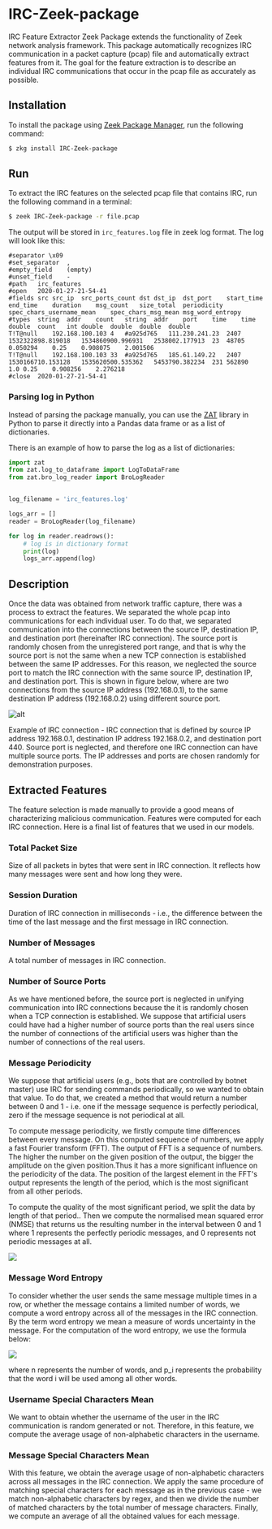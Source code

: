 # IRC-Zeek-package
IRC Feature Extractor Zeek Package extends the functionality of Zeek network analysis framework. This package automatically recognizes IRC communication in a packet capture (pcap) file and automatically extract features from it.
The goal for the feature extraction is to describe an individual IRC communications that occur in the pcap file as accurately as possible.

## Installation
To install the package using [Zeek Package Manager](https://packages.zeek.org), run the following command:
```bash
$ zkg install IRC-Zeek-package
```
## Run
To extract the IRC features on the selected pcap file that contains IRC, run the following command in a terminal:
```bash
$ zeek IRC-Zeek-package -r file.pcap 
```
The output will be stored in  `irc_features.log` file in zeek log format. The log will look like this: 

```
#separator \x09
#set_separator	,
#empty_field	(empty)
#unset_field	-
#path	irc_features
#open	2020-01-27-21-54-41
#fields	src	src_ip	src_ports_count	dst	dst_ip	dst_port	start_time	end_time	duration	msg_count	size_total	periodicity	spec_chars_username_mean	spec_chars_msg_mean	msg_word_entropy
#types	string	addr	count	string	addr	port	time	time	double	count	int	double	double	double	double
T!T@null	192.168.100.103	4	#a925d765	111.230.241.23	2407	1532322898.819018	1534860900.996931	2538002.177913	23	48705	0.050294	0.25	0.908075	2.001506
T!T@null	192.168.100.103	33	#a925d765	185.61.149.22	2407	1530166710.153128	1535620500.535362	5453790.382234	231	562890	1.0	0.25	0.908256	2.276218
#close	2020-01-27-21-54-41

```

### Parsing log in Python

Instead of parsing the package manually, you can use the [ZAT](https://github.com/SuperCowPowers/zat) library  in Python to parse it directly into a Pandas data frame or as a list of dictionaries.

There is an example of how to parse the log as a list of dictionaries:


```python
import zat
from zat.log_to_dataframe import LogToDataFrame
from zat.bro_log_reader import BroLogReader


log_filename = 'irc_features.log'

logs_arr = []
reader = BroLogReader(log_filename)

for log in reader.readrows():
    # log is in dictionary format
    print(log)
    logs_arr.append(log) 
```

## Description
Once the data was obtained from network traffic capture, there was a process to extract the features. We separated the whole pcap into communications for each individual user. To do that, we separated communication into the connections between the source IP, destination IP, and destination port (hereinafter IRC connection). The source port is randomly chosen from the unregistered port range, and that is why the source port is not the same when a new TCP connection is established between the same IP addresses. For this reason, we neglected the source port to match the IRC connection with the same source IP, destination IP, and destination port. This is shown in figure below, where are two connections from the source IP address (192.168.0.1), to the same destination IP address (192.168.0.2) using different source port.


![alt](figs/irc-connection.png)

Example of IRC connection - IRC connection that is defined by source IP address 192.168.0.1, destination IP address 192.168.0.2, and destination port 440. Source port is neglected, and therefore one IRC connection can have multiple source ports. The IP addresses and ports are chosen randomly for demonstration purposes.

## Extracted Features
The feature selection is made manually to provide a good means of characterizing malicious communication. Features were computed for each IRC connection. Here is a final list of features that we used in our models.
### Total Packet Size
Size of all packets in bytes that were sent in IRC connection. It reflects how many messages were sent and how long they were.
### Session Duration
Duration of IRC connection in milliseconds - i.e., the difference between the time of the last message and the first message in IRC connection.
### Number of Messages
A total number of messages in IRC connection.
### Number of Source Ports
As we have mentioned before, the source port is neglected in unifying communication into IRC connections because the it is randomly chosen when a TCP connection is established. We suppose that artificial users could have had a higher number of source ports than the real users since the number of connections of the artificial users was higher than the number of connections of the real users.
### Message Periodicity
We suppose that artificial users (e.g., bots that are controlled by botnet master) use IRC for sending commands periodically, so we wanted to obtain that value. To do that, we created a method that would return a number between 0 and 1 - i.e. one if the message sequence is perfectly periodical, zero if the message sequence is not periodical at all.

To compute message periodicity, we firstly compute time differences between every message. On this computed sequence of numbers, we apply a fast Fourier transform (FFT). The output of FFT is a sequence of numbers. The higher the number on the given position of the output, the bigger the amplitude on the given position.Thus it has a more significant influence on the periodicity of the data.
The position of the largest element in the FFT's output represents the length of the period, which is the most significant from all other periods. 

To compute the quality of the most significant period, we split the data by length of that period.. Then we compute the normalised mean squared error (NMSE) that returns us the resulting number in the interval between 0 and 1 where 1 represents the perfectly periodic messages, and 0 represents not periodic messages at all.

![](figs/periodicity_sketch.png)

### Message Word Entropy
To consider whether the user sends the same message multiple times in a row, or whether the message contains a limited number of words, we compute a word entropy across all of the messages in the IRC connection. By the term word entropy we mean a measure of  words uncertainty in the message. For the computation of the word entropy, we use the formula below:

![](figs/formula_entropy.gif)

where n represents the number of words, and p_i represents the probability that the word i will be used among all other words.
### Username Special Characters Mean
We want to obtain whether the username of the user in the IRC communication is random generated or not. Therefore, in this feature, we compute the average usage of non-alphabetic characters in the username.  

### Message Special Characters Mean
With this feature, we obtain the average usage of non-alphabetic characters across all messages in the IRC connection. We apply the same procedure of matching special characters for each message as in the previous case - we match non-alphabetic characters by regex, and then we divide the number of matched characters by the total number of message characters. Finally, we compute an average of all the obtained values for each message.
